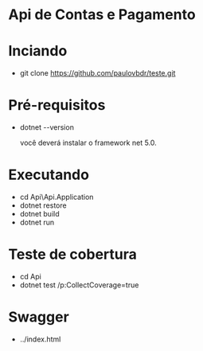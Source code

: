 # Api de Contas e Pagamento

# Inciando
-  git clone https://github.com/paulovbdr/teste.git

# Pré-requisitos
- dotnet --version
  
  você deverá instalar o framework net 5.0.

# Executando
- cd Api\Api.Application
- dotnet restore
- dotnet build
- dotnet run
  
 # Teste de cobertura
 - cd Api
 - dotnet test /p:CollectCoverage=true

# Swagger
 - ../index.html
 
